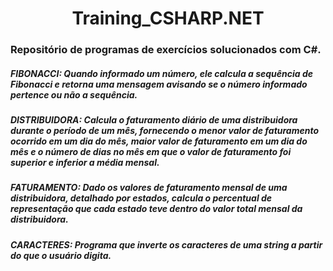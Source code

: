 <h1 align="center">  Training_CSHARP.NET </h1>

<h3> Repositório de programas de exercícios solucionados com C#. </h3>


<h5>FIBONACCI:
Quando informado um número, ele calcula a sequência de Fibonacci e retorna uma mensagem avisando se o número informado pertence ou não a sequência.
</h5>
<h5>DISTRIBUIDORA: 
Calcula o faturamento diário de uma distribuidora durante o período de um mês, fornecendo o menor valor de faturamento ocorrido em um dia do mês, maior valor de faturamento em um dia do mês e o número de dias no mês em que o valor de faturamento foi superior e inferior a média mensal.
</h5>
<h5>FATURAMENTO:
Dado os valores de faturamento mensal de uma distribuidora, detalhado por estados, calcula o percentual de representação que cada estado teve dentro do valor total mensal da distribuidora.
</h5>
<h5>CARACTERES:
Programa que inverte os caracteres de uma string a partir do que o usuário digita.
</h5>

